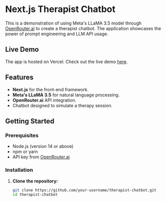 # Next.js Therapist Chatbot

This is a demonstration of using Meta's LLaMA 3.5 model through [OpenRouter.ai](https://openrouter.ai/) to create a therapist chatbot. The application showcases the power of prompt engineering and LLM API usage.

## Live Demo

The app is hosted on Vercel. Check out the live demo [here](https://your-vercel-link).

## Features

- **Next.js** for the front-end framework.
- **Meta's LLaMA 3.5** for natural language processing.
- **OpenRouter.ai** API integration.
- Chatbot designed to simulate a therapy session.

## Getting Started

### Prerequisites

- Node.js (version 14 or above)
- npm or yarn
- API key from [OpenRouter.ai](https://openrouter.ai/)

### Installation

1. **Clone the repository:**

   ```bash
   git clone https://github.com/your-username/therapist-chatbot.git
   cd therapist-chatbot
